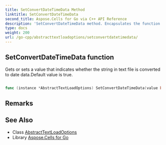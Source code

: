 ```yaml
---
title: SetConvertDateTimeData Method 
linktitle: SetConvertDateTimeData
second_title: Aspose.Cells for Go via C++ API Reference
description: 'SetConvertDateTimeData method. Encapsulates the function that represents setconvertdatetimedata in Go.'
type: docs
weight: 200
url: /go-cpp/abstracttextloadoptions/setconvertdatetimedata/
---
```


## SetConvertDateTimeData function

Gets or sets a value that indicates whether the string in text file is converted to date data.Default value is true.

```go

func (instance *AbstractTextLoadOptions) SetConvertDateTimeData(value bool)  error

```

## Remarks


## See Also

* Class [AbstractTextLoadOptions](../)
* Library [Aspose.Cells for Go](../../)
